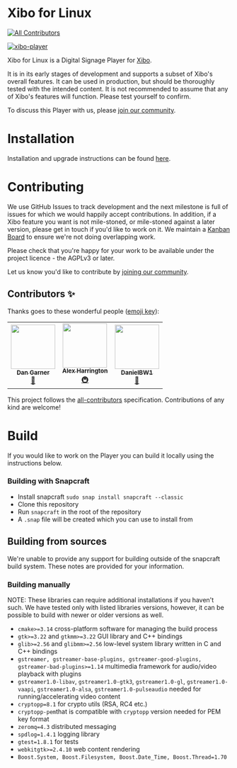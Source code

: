 # Xibo for Linux
<!-- ALL-CONTRIBUTORS-BADGE:START - Do not remove or modify this section -->
[![All Contributors](https://img.shields.io/badge/all_contributors-3-orange.svg?style=flat-square)](#contributors-)
<!-- ALL-CONTRIBUTORS-BADGE:END -->

[![xibo-player](https://snapcraft.io/xibo-player/badge.svg)](https://snapcraft.io/xibo-player)

Xibo for Linux is a Digital Signage Player for [Xibo](https://xibo.org.uk).

It is in its early stages of development and supports a subset of Xibo's overall features. It can be used in production, but should be thoroughly tested with the intended content. It is not recommended to assume that any of Xibo's features will function. Please test yourself to confirm.

To discuss this Player with us, please [join our community](https://community.xibo.org.uk/c/support/linux-player).



# Installation

Installation and upgrade instructions can be found [here](https://xibo.org.uk/docs/setup/xibo-for-linux-installation).



# Contributing

We use GitHub Issues to track development and the next milestone is full of issues for which we would happily accept contributions. In addition, if a Xibo feature you want is not mile-stoned, or mile-stoned against a later version, please get in touch if you'd like to work on it. We maintain a [Kanban Board](https://github.com/xibosignage/xibo-linux/projects/1) to ensure we're not doing overlapping work.

Please check that you're happy for your work to be available under the project licence - the AGPLv3 or later.

Let us know you'd like to contribute by [joining our community](https://community.xibo.org.uk/c/support/linux-player).

## Contributors ✨
Thanks goes to these wonderful people ([emoji key](https://allcontributors.org/docs/en/emoji-key)):

<!-- ALL-CONTRIBUTORS-LIST:START - Do not remove or modify this section -->
<!-- prettier-ignore-start -->
<!-- markdownlint-disable -->
<table>
  <tr>
    <td align="center"><a href="https://xibo.org.uk"><img src="https://avatars0.githubusercontent.com/u/10400067?v=4" width="100px;" alt=""/><br /><sub><b>Dan Garner</b></sub></a><br /><a href="#business-dasgarner" title="Business development">💼</a></td>
    <td align="center"><a href="http://springsignage.com"><img src="https://avatars1.githubusercontent.com/u/10450518?v=4" width="100px;" alt=""/><br /><sub><b>Alex Harrington</b></sub></a><br /><a href="#infra-alexharrington" title="Infrastructure (Hosting, Build-Tools, etc)">🚇</a></td>
    <td align="center"><a href="https://github.com/DanielBW1"><img src="https://avatars2.githubusercontent.com/u/40995523?v=4" width="100px;" alt=""/><br /><sub><b>DanielBW1</b></sub></a><br /><a href="https://github.com/xibosignage/xibo-linux/issues?q=author%3ADanielBW1" title="Bug reports">🐛</a></td>
  </tr>
</table>

<!-- markdownlint-enable -->
<!-- prettier-ignore-end -->
<!-- ALL-CONTRIBUTORS-LIST:END -->

This project follows the [all-contributors](https://allcontributors.org) specification.
Contributions of any kind are welcome!

# Build

If you would like to work on the Player you can build it locally using the instructions below.

### Building with Snapcraft

- Install snapcraft `sudo snap install snapcraft --classic`
- Clone this repository
- Run `snapcraft` in the root of the repository
- A `.snap` file will be created which you can use to install from

## Building from sources
We're unable to provide any support for building outside of the snapcraft build system. These notes are provided for your information.

### Building manually

NOTE: These libraries can require additional installations if you haven't such. We have tested only with listed libraries versions, however, it can be possible to build with newer or older versions as well.
- `cmake>=3.14` cross-platform software for managing the build process
- `gtk>=3.22` and `gtkmm>=3.22` GUI library and C++ bindings
- `glib>=2.56` and `glibmm>=2.56` low-level system library written in C and C++ bindings
- `gstreamer, gstreamer-base-plugins, gstreamer-good-plugins, gstreamer-bad-plugins>=1.14` multimedia framework for audio/video playback with plugins
- `gstreamer1.0-libav`, `gstreamer1.0-gtk3`, `gstreamer1.0-gl`, `gstreamer1.0-vaapi`, `gstreamer1.0-alsa`, `gstreamer1.0-pulseaudio` needed for running/accelerating video content
- `cryptopp=8.1` for crypto utils (RSA, RC4 etc.)
- `cryptopp-pem`that is compatible with `cryptopp` version needed for PEM key format
- `zeromq=4.3` distributed messaging
- `spdlog=1.4.1` logging library
- `gtest=1.8.1` for tests
- `webkitgtk>=2.4.10` web content rendering
- `Boost.System, Boost.Filesystem, Boost.Date_Time, Boost.Thread=1.70`
